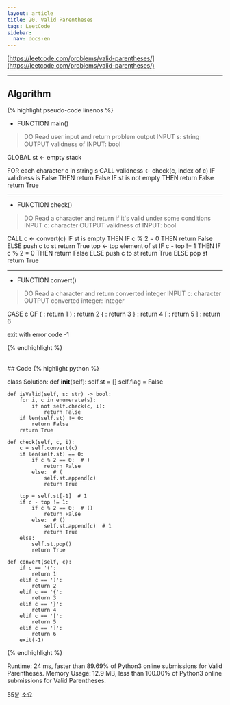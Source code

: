 ```yaml
---
layout: article
title: 20. Valid Parentheses
tags: LeetCode
sidebar:
  nav: docs-en
---
```


[https://leetcode.com/problems/valid-parentheses/](https://leetcode.com/problems/valid-parentheses/)

<!--more-->

---

## Algorithm
{% highlight pseudo-code linenos %}
- FUNCTION main()
> DO      Read user input and return problem output
> INPUT   s: string
> OUTPUT  validness of INPUT: bool

GLOBAL st ← empty stack

FOR each character c in string s
    CALL validness ← check(c, index of c)
    IF validness is False THEN
        return False
IF st is not empty THEN
    return False
return True

---

- FUNCTION check()
> DO      Read a character and return if it's valid under some conditions
> INPUT   c: character
> OUTPUT  validness of INPUT: bool

CALL c ← convert(c)
IF st is empty THEN
    IF c % 2 = 0 THEN
        return False
    ELSE
        push c to st
        return True
top ← top element of st
IF c - top != 1 THEN
    IF c % 2 = 0 THEN
        return False
    ELSE
        push c to st
        return True
ELSE
    pop st
    return True

---

- FUNCTION convert()
> DO      Read a character and return converted integer
> INPUT   c: character
> OUTPUT  converted integer: integer

CASE c OF
    ( : return 1
    ) : return 2
    { : return 3
    } : return 4
    [ : return 5
    ] : return 6

exit with error code -1

{% endhighlight %}

<br>
## Code
{% highlight python %}

class Solution:
    def __init__(self):
        self.st = []
        self.flag = False

    def isValid(self, s: str) -> bool:
        for i, c in enumerate(s):
            if not self.check(c, i):
                return False
        if len(self.st) != 0:
            return False
        return True

    def check(self, c, i):
        c = self.convert(c)
        if len(self.st) == 0:
            if c % 2 == 0:  # )
                return False
            else:  # (
                self.st.append(c)
                return True

        top = self.st[-1]  # 1
        if c - top != 1:
            if c % 2 == 0:  # ()
                return False
            else:  # ()
                self.st.append(c)  # 1
                return True
        else:
            self.st.pop()
            return True

    def convert(self, c):
        if c == '(':
            return 1
        elif c == ')':
            return 2
        elif c == '{':
            return 3
        elif c == '}':
            return 4
        elif c == '[':
            return 5
        elif c == ']':
            return 6
        exit(-1)

{% endhighlight %}

  Runtime: 24 ms, faster than 89.69% of Python3 online submissions for Valid Parentheses.
  Memory Usage: 12.9 MB, less than 100.00% of Python3 online submissions for Valid Parentheses.

55분 소요
